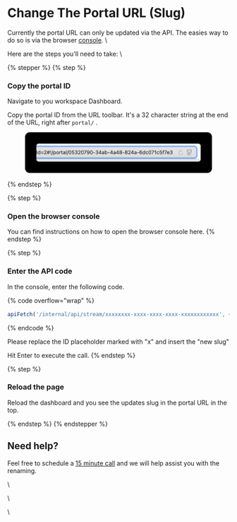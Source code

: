 # Change The Portal URL (Slug)

Currently the portal URL can only be updated via the API. The easies way to do so is via the browser [console](how-to-open-the-developer-console-to-check-for-errors.md). \


Here are the steps you'll need to take: \


{% stepper %}
{% step %}
### Copy the portal ID

Navigate to you workspace Dashboard.&#x20;

Copy the portal ID from the URL toolbar. It's a 32 character string at the end of the URL, right after `portal/` .

<figure><img src="../../.gitbook/assets/how-portal-ID.png" alt=""><figcaption></figcaption></figure>
{% endstep %}

{% step %}
### Open the browser console

You can find instructions on how to open the browser console here.
{% endstep %}

{% step %}
### Enter the API code

In the console, enter the following code.&#x20;

{% code overflow="wrap" %}
```javascript
apiFetch('/internal/api/stream/xxxxxxxx-xxxx-xxxx-xxxx-xxxxxxxxxxxx', { method: 'PATCH', body: JSON.stringify({ slug: 'newslug' }) })
```
{% endcode %}

Please replace the ID placeholder marked with "x" and insert the "new slug"

Hit Enter to execute the call.&#x20;
{% endstep %}

{% step %}
### Reload the page

Reload the dashboard and you see the updates slug in the portal URL in the top.&#x20;


{% endstep %}
{% endstepper %}

## Need help?&#x20;

Feel free to schedule a [15 minute call](https://cal.com/released/15min) and we will help assist you with the renaming.&#x20;

\


\


\


